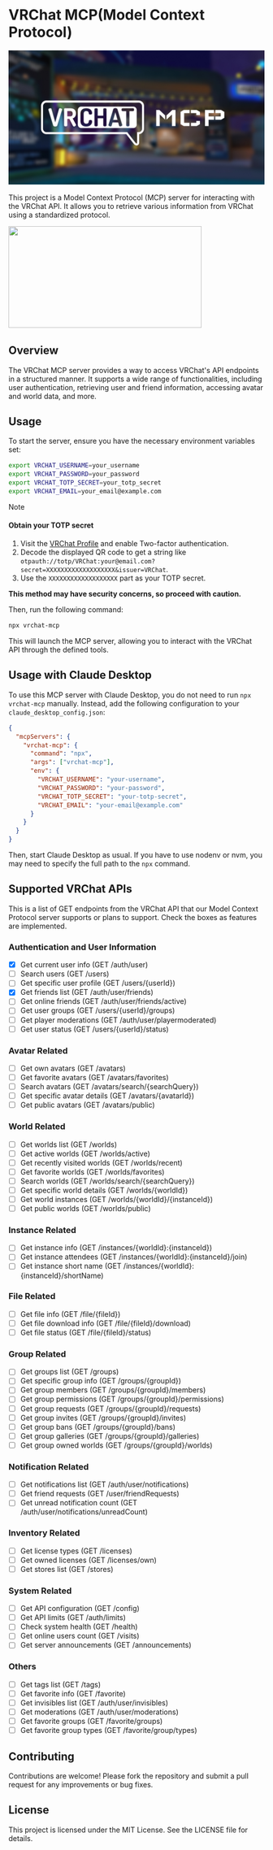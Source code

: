 # VRChat MCP(Model Context Protocol)

![eyecatch](./eyecatch.jpg)

This project is a Model Context Protocol (MCP) server for interacting with the VRChat API. It allows you to retrieve various information from VRChat using a standardized protocol.

<a href="https://glama.ai/mcp/servers/u763zoyi5a">
  <img width="380" height="200" src="https://glama.ai/mcp/servers/u763zoyi5a/badge" />
</a>

## Overview

The VRChat MCP server provides a way to access VRChat's API endpoints in a structured manner. It supports a wide range of functionalities, including user authentication, retrieving user and friend information, accessing avatar and world data, and more.

## Usage

To start the server, ensure you have the necessary environment variables set:

```bash
export VRCHAT_USERNAME=your_username
export VRCHAT_PASSWORD=your_password
export VRCHAT_TOTP_SECRET=your_totp_secret
export VRCHAT_EMAIL=your_email@example.com
```

> [!NOTE]
> #### Obtain your TOTP secret
> 1. Visit the [VRChat Profile](https://vrchat.com/home/profile) and enable Two-factor authentication.
> 2. Decode the displayed QR code to get a string like `otpauth://totp/VRChat:your@email.com?secret=XXXXXXXXXXXXXXXXXXX&issuer=VRChat`.
> 3. Use the `XXXXXXXXXXXXXXXXXXX` part as your TOTP secret.
>
> **This method may have security concerns, so proceed with caution.**

Then, run the following command:

```bash
npx vrchat-mcp
```

This will launch the MCP server, allowing you to interact with the VRChat API through the defined tools.

## Usage with Claude Desktop

To use this MCP server with Claude Desktop, you do not need to run `npx vrchat-mcp` manually. Instead, add the following configuration to your `claude_desktop_config.json`:

```json
{
  "mcpServers": {
    "vrchat-mcp": {
      "command": "npx",
      "args": ["vrchat-mcp"],
      "env": {
        "VRCHAT_USERNAME": "your-username",
        "VRCHAT_PASSWORD": "your-password",
        "VRCHAT_TOTP_SECRET": "your-totp-secret",
        "VRCHAT_EMAIL": "your-email@example.com"
      }
    }
  }
}
```

Then, start Claude Desktop as usual. If you have to use nodenv or nvm, you may need to specify the full path to the `npx` command.

## Supported VRChat APIs

This is a list of GET endpoints from the VRChat API that our Model Context Protocol server supports or plans to support. Check the boxes as features are implemented.

### Authentication and User Information
- [x] Get current user info (GET /auth/user)
- [ ] Search users (GET /users)
- [ ] Get specific user profile (GET /users/{userId})
- [x] Get friends list (GET /auth/user/friends)
- [ ] Get online friends (GET /auth/user/friends/active)
- [ ] Get user groups (GET /users/{userId}/groups)
- [ ] Get player moderations (GET /auth/user/playermoderated)
- [ ] Get user status (GET /users/{userId}/status)

### Avatar Related
- [ ] Get own avatars (GET /avatars)
- [ ] Get favorite avatars (GET /avatars/favorites)
- [ ] Search avatars (GET /avatars/search/{searchQuery})
- [ ] Get specific avatar details (GET /avatars/{avatarId})
- [ ] Get public avatars (GET /avatars/public)

### World Related
- [ ] Get worlds list (GET /worlds)
- [ ] Get active worlds (GET /worlds/active)
- [ ] Get recently visited worlds (GET /worlds/recent)
- [ ] Get favorite worlds (GET /worlds/favorites)
- [ ] Search worlds (GET /worlds/search/{searchQuery})
- [ ] Get specific world details (GET /worlds/{worldId})
- [ ] Get world instances (GET /worlds/{worldId}/{instanceId})
- [ ] Get public worlds (GET /worlds/public)

### Instance Related
- [ ] Get instance info (GET /instances/{worldId}:{instanceId})
- [ ] Get instance attendees (GET /instances/{worldId}:{instanceId}/join)
- [ ] Get instance short name (GET /instances/{worldId}:{instanceId}/shortName)

### File Related
- [ ] Get file info (GET /file/{fileId})
- [ ] Get file download info (GET /file/{fileId}/download)
- [ ] Get file status (GET /file/{fileId}/status)

### Group Related
- [ ] Get groups list (GET /groups)
- [ ] Get specific group info (GET /groups/{groupId})
- [ ] Get group members (GET /groups/{groupId}/members)
- [ ] Get group permissions (GET /groups/{groupId}/permissions)
- [ ] Get group requests (GET /groups/{groupId}/requests)
- [ ] Get group invites (GET /groups/{groupId}/invites)
- [ ] Get group bans (GET /groups/{groupId}/bans)
- [ ] Get group galleries (GET /groups/{groupId}/galleries)
- [ ] Get group owned worlds (GET /groups/{groupId}/worlds)

### Notification Related
- [ ] Get notifications list (GET /auth/user/notifications)
- [ ] Get friend requests (GET /user/friendRequests)
- [ ] Get unread notification count (GET /auth/user/notifications/unreadCount)

### Inventory Related
- [ ] Get license types (GET /licenses)
- [ ] Get owned licenses (GET /licenses/own)
- [ ] Get stores list (GET /stores)

### System Related
- [ ] Get API configuration (GET /config)
- [ ] Get API limits (GET /auth/limits)
- [ ] Check system health (GET /health)
- [ ] Get online users count (GET /visits)
- [ ] Get server announcements (GET /announcements)

### Others
- [ ] Get tags list (GET /tags)
- [ ] Get favorite info (GET /favorite)
- [ ] Get invisibles list (GET /auth/user/invisibles)
- [ ] Get moderations (GET /auth/user/moderations)
- [ ] Get favorite groups (GET /favorite/groups)
- [ ] Get favorite group types (GET /favorite/group/types)

## Contributing

Contributions are welcome! Please fork the repository and submit a pull request for any improvements or bug fixes.

## License

This project is licensed under the MIT License. See the LICENSE file for details.
